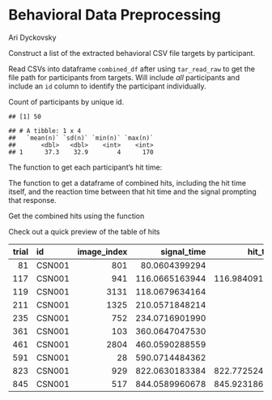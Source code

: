 Behavioral Data Preprocessing
================
Ari Dyckovsky

Construct a list of the extracted behavioral CSV file targets by
participant.

Read CSVs into dataframe `combined_df` after using `tar_read_raw` to get
the file path for participants from targets. Will include *all*
participants and include an `id` column to identify the participant
individually.

Count of participants by unique id.

    ## [1] 50

    ## # A tibble: 1 x 4
    ##   `mean(n)` `sd(n)` `min(n)` `max(n)`
    ##       <dbl>   <dbl>    <int>    <int>
    ## 1      37.3    32.9        4      170

The function to get each participant’s hit time:

The function to get a dataframe of combined hits, including the hit time
itself, and the reaction time between that hit time and the signal
prompting that response.

Get the combined hits using the function

Check out a quick preview of the table of hits

| trial | id     | image\_index |   signal\_time |     hit\_time | reaction\_time |
| ----: | :----- | -----------: | -------------: | ------------: | -------------: |
|    81 | CSN001 |          801 |  80.0604399294 |            NA |             NA |
|   117 | CSN001 |          941 | 116.0665163944 | 116.984091845 | 0.917575450165 |
|   119 | CSN001 |         3131 | 118.0679634164 |            NA |             NA |
|   211 | CSN001 |         1325 | 210.0571848214 |            NA |             NA |
|   235 | CSN001 |          752 | 234.0716901990 |            NA |             NA |
|   361 | CSN001 |          103 | 360.0647047530 |            NA |             NA |
|   461 | CSN001 |         2804 | 460.0590288559 |            NA |             NA |
|   591 | CSN001 |           28 | 590.0714484362 |            NA |             NA |
|   823 | CSN001 |          929 | 822.0630183384 | 822.772524834 | 0.709506495599 |
|   845 | CSN001 |          517 | 844.0589960678 | 845.923186561 | 1.864190493347 |
